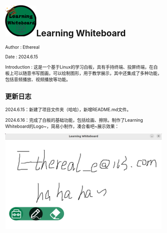 # ![logo_100x100](.\icon\logo_100x100.png)Learning Whiteboard

Author : Ethereal

Date : 2024.6.15

Introduction : 这是一个基于Linux的学习白板，具有手持终端、投屏终端，在白板上可以随意书写图画，可以绘制图形，用于教学展示，其中还集成了多种功能，包括音频播放、视频播放等功能。

## 更新日志 

2024.6.15：新建了项目文件夹（哈哈），新增README.md文件。

2024.6.16：完成了白板的基础功能，包括绘画、擦除。制作了Learning Whiteboard的Logo~，简易小制作，凑合看吧~展示效果：

![](.\images\image-20240616214354552.png)


